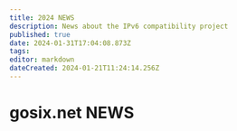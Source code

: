 ```yaml
---
title: 2024 NEWS
description: News about the IPv6 compatibility project
published: true
date: 2024-01-31T17:04:08.873Z
tags: 
editor: markdown
dateCreated: 2024-01-21T11:24:14.256Z
---
```


# gosix.net NEWS
